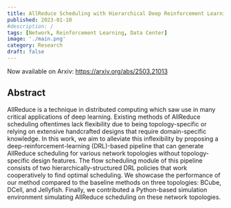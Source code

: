 ```yaml
---
title: AllReduce Scheduling with Hierarchical Deep Reinforcement Learning
published: 2023-01-10
#description: /
tags: [Network, Reinforcement Learning, Data Center]
image: './main.png'
category: Research
draft: false
---
```

Now available on Arxiv:
https://arxiv.org/abs/2503.21013

## Abstract
AllReduce is a technique in distributed computing which saw use in many critical applications of deep learning. Existing methods of AllReduce scheduling oftentimes lack flexibility due to being topology-specific or relying on extensive handcrafted designs that require domain-specific knowledge. In this work, we aim to alleviate this inflexibility by proposing a deep-reinforcement-learning (DRL)-based pipeline that can generate AllReduce scheduling for various network topologies without topology-specific design features. The flow scheduling module of this pipeline consists of two hierarchically-structured DRL policies that work cooperatively to find optimal scheduling. We showcase the performance of our method compared to the baseline methods on three topologies: BCube, DCell, and Jellyfish. Finally, we contributed a Python-based simulation environment simulating AllReduce scheduling on these network topologies.